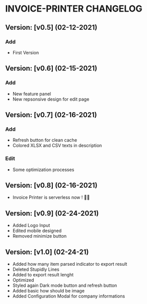 # INVOICE-PRINTER CHANGELOG

## Version: [v0.5] (02-12-2021)
### Add
- First Version

## Version: [v0.6] (02-15-2021)
### Add
- New feature panel
- New repsonsive design for edit page

## Version: [v0.7] (02-16-2021)
### Add
- Refresh button for clean cache
- Colored XLSX and CSV texts in description

### Edit
- Some optimization processes

## Version: [v0.8] (02-16-2021)
- Invoice Printer is serverless now ! 🎉🎉

## Version: [v0.9] (02-24-2021)
- Added Logo Input
- Edited mobile designed
- Removed minimize button

## Version: [v1.0] (02-24-21)
- Added how many item parsed indicator to export result
- Deleted Stupidly Lines
- Added to export result lenght
- Optimized
- Styled again Dark mode button and refresh button
- Added basic how should be image
- Added Configuration Modal for company informations 